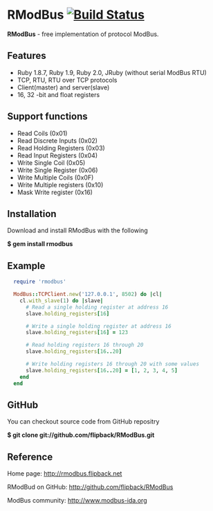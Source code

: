 RModBus [![Build Status](https://secure.travis-ci.org/flipback/rmodbus.png)](http://travis-ci.org/flipback/rmodbus)
==========================

**RModBus** - free implementation of protocol ModBus.

Features
---------------------------
  - Ruby 1.8.7, Ruby 1.9, Ruby 2.0, JRuby (without serial ModBus RTU)
  - TCP, RTU, RTU over TCP protocols
  - Client(master) and server(slave)
  - 16, 32 -bit and float registers

Support functions
---------------------------
  * Read Coils (0x01)
  * Read Discrete Inputs (0x02)
  * Read Holding Registers (0x03)
  * Read Input Registers (0x04)
  * Write Single Coil (0x05)
  * Write Single Register (0x06)
  * Write Multiple Coils (0x0F)
  * Write Multiple registers (0x10)
  * Mask Write register (0x16)

Installation
------------------------------------

Download and install RModBus with the following

**$ gem install rmodbus**

Example
------------------------------------

  ```ruby
    require 'rmodbus'

    ModBus::TCPClient.new('127.0.0.1', 8502) do |cl|
      cl.with_slave(1) do |slave|
        # Read a single holding register at address 16
        slave.holding_registers[16]

        # Write a single holding register at address 16
        slave.holding_registers[16] = 123

        # Read holding registers 16 through 20
        slave.holding_registers[16..20]

        # Write holding registers 16 through 20 with some values
        slave.holding_registers[16..20] = [1, 2, 3, 4, 5]
      end
    end
  ```

GitHub
----------------------------------

You can checkout source code from GitHub repositry

**$ git clone git://github.com/flipback/RModBus.git**

Reference
----------------------------------

Home page: http://rmodbus.flipback.net

RModBud on GitHub: http://github.com/flipback/RModBus

ModBus community: http://www.modbus-ida.org
